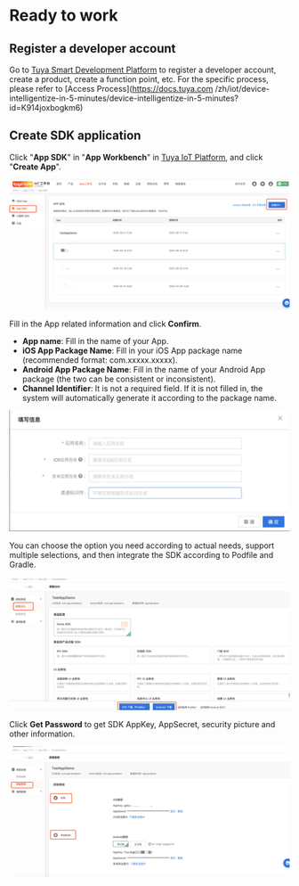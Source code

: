 # Ready to work

## Register a developer account
Go to [Tuya Smart Development Platform](https://iot.tuya.com) to register a developer account, create a product, create a function point, etc. For the specific process, please refer to [Access Process](https://docs.tuya.com /zh/iot/device-intelligentize-in-5-minutes/device-intelligentize-in-5-minutes?id=K914joxbogkm6)



##  Create SDK application

Click "**App SDK**" in "**App Workbench**" in [Tuya IoT Platform](https://iot.tuya.com/), and click "**Create App**".



![img](./images/getsdk.png)



Fill in the App related information and click **Confirm**.

- **App name**: Fill in the name of your App.
- **iOS App Package Name**: Fill in your iOS App package name (recommended format: com.xxxxx.xxxxx).
- **Android App Package Name**: Fill in the name of your Android App package (the two can be consistent or inconsistent).
- **Channel Identifier**: It is not a required field. If it is not filled in, the system will automatically generate it according to the package name.



![创建 App SDK](./images/0d5d3e582f6348fea275653fc73227e6.png)



You can choose the option you need according to actual needs, support multiple selections, and then integrate the SDK according to Podfile and Gradle.

![创建 App SDK](./images/699ec6a9d91a42a0a2177da027b85440.png)

Click **Get Password** to get SDK AppKey, AppSecret, security picture and other information.

![创建 App SDK](./images/59039ed3a8b54ceebb34fc92604be7cb.png)
